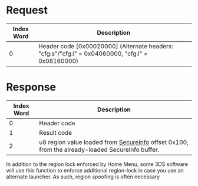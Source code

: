 # Request

| Index Word | Description                                                                                        |
|------------|----------------------------------------------------------------------------------------------------|
| 0          | Header code \[0x00020000\] (Alternate headers: "cfg:s"/"cfg:i" = 0x04060000, "cfg:i" = 0x08160000) |

# Response

| Index Word | Description                                                                                                                           |
|------------|---------------------------------------------------------------------------------------------------------------------------------------|
| 0          | Header code                                                                                                                           |
| 1          | Result code                                                                                                                           |
| 2          | u8 region value loaded from [SecureInfo](Nandrw/sys/SecureInfo_A "wikilink") offset 0x100, from the already-loaded SecureInfo buffer. |

In addition to the region lock enforced by Home Menu, some 3DS software
will use this function to enforce additional region-lock in case you use
an alternate launcher. As such, region spoofing is often necessary
